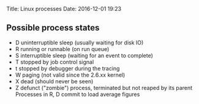 Title: Linux processes
Date: 2016-12-01 19:23

## Possible process states
- D    uninterruptible sleep (usually waiting for disk IO)
- R    running or runnable (on run queue)
- S    interruptible sleep (waiting for an event to complete)
- T    stopped by job control signal
- t    stopped by debugger during the tracing
- W    paging (not valid since the 2.6.xx kernel)
- X    dead (should never be seen)
- Z    defunct ("zombie") process, terminated but not reaped by its parent
Processes in R, D commit to load average figures
